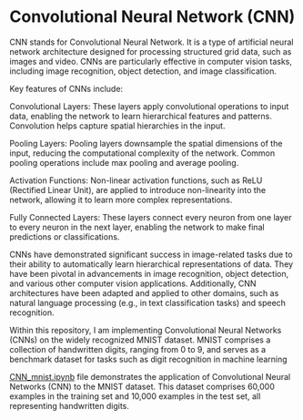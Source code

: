 # Convolutional Neural Network (CNN)

CNN stands for Convolutional Neural Network. It is a type of artificial neural network architecture designed for processing structured grid data, such as images and video. CNNs are particularly effective in computer vision tasks, including image recognition, object detection, and image classification.

Key features of CNNs include:

Convolutional Layers: These layers apply convolutional operations to input data, enabling the network to learn hierarchical features and patterns. Convolution helps capture spatial hierarchies in the input.

Pooling Layers: Pooling layers downsample the spatial dimensions of the input, reducing the computational complexity of the network. Common pooling operations include max pooling and average pooling.

Activation Functions: Non-linear activation functions, such as ReLU (Rectified Linear Unit), are applied to introduce non-linearity into the network, allowing it to learn more complex representations.

Fully Connected Layers: These layers connect every neuron from one layer to every neuron in the next layer, enabling the network to make final predictions or classifications.

CNNs have demonstrated significant success in image-related tasks due to their ability to automatically learn hierarchical representations of data. They have been pivotal in advancements in image recognition, object detection, and various other computer vision applications. Additionally, CNN architectures have been adapted and applied to other domains, such as natural language processing (e.g., in text classification tasks) and speech recognition.


Within this repository, I am implementing Convolutional Neural Networks (CNNs) on the widely recognized MNIST dataset. MNIST comprises a collection of handwritten digits, ranging from 0 to 9, and serves as a benchmark dataset for tasks such as digit recognition in machine learning



<a href="https://github.com/burcuozek/CNN/blob/main/CNN_mnist.ipynb">CNN_mnist.ipynb</a> file demonstrates the application of Convolutional Neural Networks (CNN) to the MNIST dataset. This dataset comprises 60,000 examples in the training set and 10,000 examples in the test set, all representing handwritten digits.